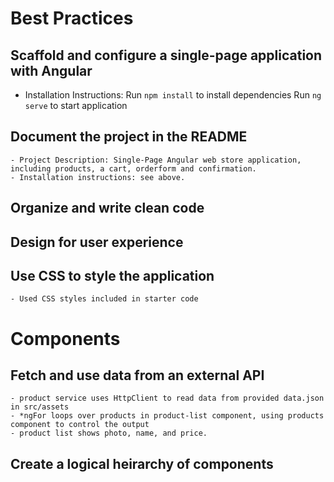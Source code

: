 # Best Practices
## Scaffold and configure a single-page application with Angular
 - Installation Instructions:
	Run `npm install` to install dependencies
	Run `ng serve` to start application

## Document the project in the README
	- Project Description: Single-Page Angular web store application, including products, a cart, orderform and confirmation.
	- Installation instructions: see above.

## Organize and write clean code

## Design for user experience

## Use CSS to style the application
	- Used CSS styles included in starter code

# Components

## Fetch and use data from an external API
	- product service uses HttpClient to read data from provided data.json in src/assets
	- *ngFor loops over products in product-list component, using products component to control the output
	- product list shows photo, name, and price.

## Create a logical heirarchy of components